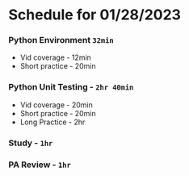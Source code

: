 # Schedule for 01/28/2023

### Python Environment `32min`

-   Vid coverage - 12min
-   Short practice - 20min

### Python Unit Testing - `2hr 40min`

-   Vid coverage - 20min
-   Short practice - 20min
-   Long Practice - 2hr

### Study - `1hr`

### PA Review - `1hr`
